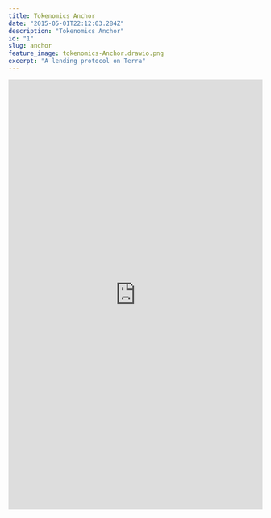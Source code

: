 ```yaml
---
title: Tokenomics Anchor
date: "2015-05-01T22:12:03.284Z"
description: "Tokenomics Anchor"
id: "1"
slug: anchor
feature_image: tokenomics-Anchor.drawio.png
excerpt: "A lending protocol on Terra"
---
```


<iframe frameborder="0" style="width:100%;height:851px;" src="https://viewer.diagrams.net/?tags=%7B%7D&highlight=0000ff&edit=_blank&layers=1&nav=1&page-id=5l1hUfCse6i7AismQerv&title=tokenomics.drawio#Uhttps%3A%2F%2Fdrive.google.com%2Fuc%3Fid%3D1m5M91-jV45O-Az0KiS_O32K4mwrYJmLV%26export%3Ddownload"></iframe>
